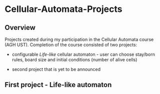 # Cellular-Automata-Projects

## Overview 
Projects created during my participation in the Cellular Automata course (AGH UST). Completion of the course consisted of two projects:

 * configurable *Life-like* cellular automaton - user can choose stay/born rules, board size and initial conditions (number of alive cells)

 * second project that is yet to be announced


## First project - Life-like automaton
